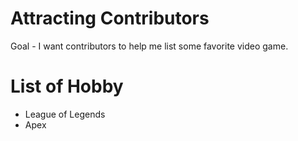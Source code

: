 # Attracting Contributors
Goal - I want contributors to help me list some favorite video game.
# List of Hobby
- League of Legends
- Apex

